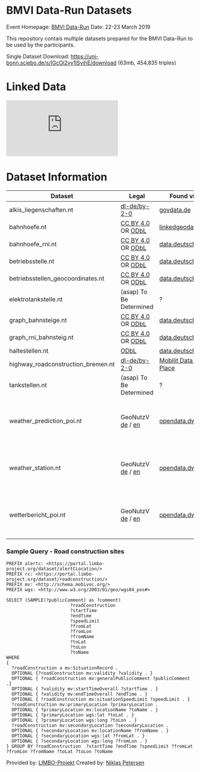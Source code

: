 # BMVI Data-Run Datasets
Event Homepage: [BMVI Data-Run](https://www.bmvi.de/SharedDocs/DE/Termine-mFUND/bmvi-data-run.html)
Date: 22-23 March 2019

This repository contais multiple datasets prepared for the BMVI Data-Run to be used by the participants. 

Single Dataset Download: https://uni-bonn.sciebo.de/s/IGcOi2vy1lSyihE/download (63mb, 454,835 triples)

# Linked Data
![alt text](https://uni-bonn.sciebo.de/index.php/apps/files_sharing/ajax/publicpreview.php?x=1920&y=644&a=true&file=extended_lod_cloud.png&t=K7gmxdrRBIvwsFN&scalingup=0)


# Dataset Information

| Dataset  | Legal | Found via Portal   |  Data Provider | 
| ------------- | ------------- | ------------- | ------------- |
| alkis_liegenschaften.nt  |  [dl-de/by-2-0](https://www.govdata.de/dl-de/by-2-0) | [govdata.de](https://www.govdata.de/)   |  City of Hamburg | 
| bahnhoefe.nt  | [CC BY 4.0](https://creativecommons.org/licenses/by/4.0/) OR [ODbL](https://opendatacommons.org/licenses/odbl/index.html)  | [linkedgeodata.org](http://linkedgeodata.org/)   |  [OpenStreetMap Contributers](http://openstreetmap.org/) | 
| bahnhoefe_rni.nt  | [CC BY 4.0](https://creativecommons.org/licenses/by/4.0/) OR [ODbL](https://opendatacommons.org/licenses/odbl/index.html)  | [data.deutschebahn.com](https://data.deutschebahn.com/)   |  [Deutsche Bahn](https://www.deutschebahn.com/) | 
| betriebsstelle.nt  | [CC BY 4.0](https://creativecommons.org/licenses/by/4.0/) OR [ODbL](https://opendatacommons.org/licenses/odbl/index.html)  | [data.deutschebahn.com](https://data.deutschebahn.com/)   |  [Deutsche Bahn](https://www.deutschebahn.com/) | 
| betriebsstellen_geocoordinates.nt  | [CC BY 4.0](https://creativecommons.org/licenses/by/4.0/) OR [ODbL](https://opendatacommons.org/licenses/odbl/index.html)  |  [data.deutschebahn.com](https://data.deutschebahn.com/)   |  [Deutsche Bahn](https://www.deutschebahn.com/) | 
| elektrotankstelle.nt | (asap) To Be Determined  | ?   |  ? | 
| graph_bahnsteige.nt  | [CC BY 4.0](https://creativecommons.org/licenses/by/4.0/) OR [ODbL](https://opendatacommons.org/licenses/odbl/index.html)  |  [data.deutschebahn.com](https://data.deutschebahn.com/)   |  [Deutsche Bahn](https://www.deutschebahn.com/) | 
| graph_rni_bahnsteig.nt  | [CC BY 4.0](https://creativecommons.org/licenses/by/4.0/) OR [ODbL](https://opendatacommons.org/licenses/odbl/index.html)   |  [data.deutschebahn.com](https://data.deutschebahn.com/)   |  [Deutsche Bahn](https://www.deutschebahn.com/) | 
| haltestellen.nt  |  [ODbL](https://opendatacommons.org/licenses/odbl/index.html)  |  [data.deutschebahn.com](https://data.deutschebahn.com/)   |  [Deutsche Bahn](https://www.deutschebahn.com/) | 
| highway_roadconstruction_bremen.nt  | [dl-de/by-2-0](https://www.govdata.de/dl-de/by-2-0)  | [Mobilit Data Market Place](https://service.mdm-portal.de/mdm-portal-application/)   |  City of Bremen | 
| tankstellen.nt   | (asap) To Be Determined  | ?   |  ? | 
| weather_prediction_poi.nt   | GeoNutzV [de](http://www.geodatenzentrum.de/docpdf/geonutzv.pdf) / [en](http://www.geodatenzentrum.de/docpdf/geonutzv_eng.pdf)   |  [opendata.dwd.de](https://opendata.dwd.de/)   |   [German Meteorological Office (de: Deutscher Wetter Dienst, DWD)](https://www.dwd.de/EN/Home/home_node.html) | 
| weather_station.nt   |  GeoNutzV [de](http://www.geodatenzentrum.de/docpdf/geonutzv.pdf) / [en](http://www.geodatenzentrum.de/docpdf/geonutzv_eng.pdf) |  [opendata.dwd.de](https://opendata.dwd.de/)   |   [German Meteorological Office (de: Deutscher Wetter Dienst, DWD)](https://www.dwd.de/EN/Home/home_node.html) | 
| wetterbericht_poi.nt   | GeoNutzV [de](http://www.geodatenzentrum.de/docpdf/geonutzv.pdf) / [en](http://www.geodatenzentrum.de/docpdf/geonutzv_eng.pdf)  |  [opendata.dwd.de](https://opendata.dwd.de/)   |  [German Meteorological Office (de: Deutscher Wetter Dienst, DWD)](https://www.dwd.de/EN/Home/home_node.html) | 

### Sample Query - Road construction sites

```sparql
PREFIX alertc: <https://portal.limbo-project.org/dataset/alertCLocation/>
PREFIX rc: <https://portal.limbo-project.org/dataset/roadconstruction/>
PREFIX mv: <http://schema.mobivoc.org/>
PREFIX wgs: <http://www.w3.org/2003/01/geo/wgs84_pos#> 

SELECT (SAMPLE(?publicComment) as ?comment)
                        ?roadConstruction
                        ?startTime
                        ?endTime
                        ?speedLimit
                        ?fromLat
                        ?fromLon
                        ?fromName
                        ?toLat
                        ?toLon
                        ?toName
WHERE 
{ 
  ?roadConstruction a mv:SituationRecord .
  OPTIONAL {?roadConstruction mv:validity ?validity . } 
  OPTIONAL { ?roadConstruction mv:generalPublicComment ?publicComment .}
  OPTIONAL { ?validity mv:startTimeOverall ?startTime . }
  OPTIONAL { ?validity mv:endTimeOverall ?endTime . }
  OPTIONAL { ?roadConstruction mv:situationSpeedLimit ?speedLimit . }
  ?roadConstruction mv:primaryLocation ?primaryLocation .
  OPTIONAL { ?primaryLocation mv:locationName ?toName . }
  OPTIONAL { ?primaryLocation wgs:lat ?toLat . }
  OPTIONAL { ?primaryLocation wgs:long ?toLon . }
  ?roadConstruction mv:secondaryLocation ?secondaryLocation .
  OPTIONAL { ?secondaryLocation mv:locationName ?fromName . }
  OPTIONAL { ?secondaryLocation wgs:lat ?fromLat . }
  OPTIONAL { ?secondaryLocation wgs:long ?fromLon . }
} GROUP BY ?roadConstruction  ?startTime ?endTime ?speedLimit ?fromLat ?fromLon ?fromName ?toLat ?toLon ?toName
```


Provided by: [LIMBO-Projekt](https://www.limbo-project.org/)
Created by: [Niklas Petersen](http://np00.github.io/)
